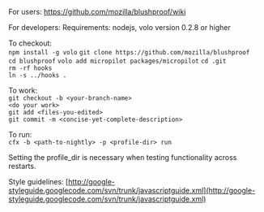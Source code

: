 For users: https://github.com/mozilla/blushproof/wiki

For developers:
Requirements: nodejs, volo version 0.2.8 or higher

To checkout:  
    `npm install -g volo`
    `git clone https://github.com/mozilla/blushproof`  
    `cd blushproof`
    `volo add micropilot packages/micropilot`
    `cd .git`  
    `rm -rf hooks`  
    `ln -s ../hooks .`

To work:  
    `git checkout -b <your-branch-name>`  
    `<do your work>`  
    `git add <files-you-edited>`  
    `git commit -m <concise-yet-complete-description>`  

To run:  
    `cfx -b <path-to-nightly> -p <profile-dir> run`

Setting the profile_dir is necessary when testing functionality across
restarts.

Style guidelines: [http://google-styleguide.googlecode.com/svn/trunk/javascriptguide.xml](http://google-styleguide.googlecode.com/svn/trunk/javascriptguide.xml)
